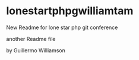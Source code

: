 # lonestartphpgwilliamtam
New Readme for lone star php git conference

another Readme file

by Guillermo Williamson
